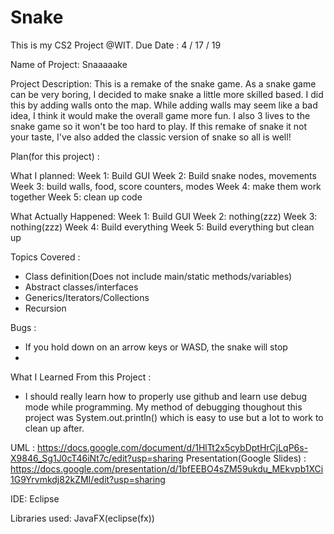 # Snake

This is my CS2 Project @WIT.
Due Date : 4 / 17 / 19

Name of Project: Snaaaaake

Project Description: This is a remake of the snake game. As a snake game can be very boring, I decided to make snake a little more skilled based. I did this by adding walls onto the map. While adding walls may seem like a bad idea, I think it would make the overall game more fun. I also 3 lives to the snake game so it won't be too hard to play. If this remake of snake it not your taste, I've also added the classic version of snake so all is well!

Plan(for this project) : 

What I planned: 
Week 1: Build GUI
Week 2: Build snake nodes, movements
Week 3: build walls, food, score counters, modes
Week 4: make them work together
Week 5: clean up code

What Actually Happened: 
Week 1: Build GUI
Week 2: nothing(zzz)
Week 3: nothing(zzz)
Week 4: Build everything
Week 5: Build everything but clean up

Topics Covered : 
- Class definition(Does not include main/static methods/variables)
- Abstract classes/interfaces
- Generics/Iterators/Collections
- Recursion

Bugs :
- If you hold down on an arrow keys or WASD, the snake will stop
- 


What I Learned From this Project : 
- I should really learn how to properly use github and learn use debug mode while programming. My method of debugging thoughout this project was System.out.println() which is easy to use but a lot to work to clean up after. 


UML : https://docs.google.com/document/d/1HlTt2x5cybDptHrCjLqP6s-X9846_Sg1J0cT46iNt7c/edit?usp=sharing
Presentation(Google Slides) : https://docs.google.com/presentation/d/1bfEEBO4sZM59ukdu_MEkvpb1XCi1G9Yrvmkdj82kZMI/edit?usp=sharing

IDE: Eclipse

Libraries used: JavaFX(eclipse(fx))
